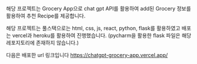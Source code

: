 해당 프로젝트는 Grocery App으로 chat gpt API를 활용하여 add된 Grocery 정보를 활용하여 추천 Recipe를 제공합니다.


해당 프로젝트는 풀스택으로는 html, css, js, react, python, flask를 활용하였고 배포는 vercel과 heroku를 활용하여 진행했습니다. 
(pycharm을 활용한 flask 파일은 해당 레포지토리에 존재하지 않습니다.)

다음은 배포한 url 링크입니다
https://chatgpt-grocery-app.vercel.app/